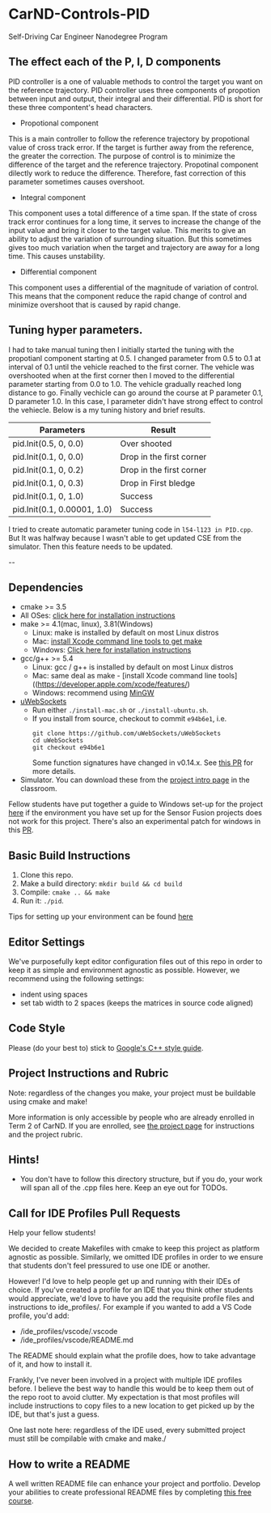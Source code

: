 # CarND-Controls-PID
Self-Driving Car Engineer Nanodegree Program

## The effect each of the P, I, D components

PID controller is a one of valuable methods to control the target you want on the reference trajectory. PID controller uses three components of propotion between input and output, their integral and their differential. PID is short for these three compontent's head characters.

* Propotional component

This is a main controller to follow the reference trajectory by propotional value of cross track error. If the target is further away from the reference, the greater the correction.
The purpose of control is to minimize the difference of the target and the reference trajectory. Propotinal component dilectly work to reduce the difference. Therefore, fast correction of this parameter sometimes causes overshoot.

* Integral component

This component uses a total difference of a time span. If the state of cross track error continues for a long time, it serves to increase the change of the input value and bring it closer to the target value. This merits to give an ability to adjust the variation of surrounding situation. But this sometimes gives too much variation when the target and trajectory are away for a long time. This causes unstability.

* Differential component

This component uses a differential of the magnitude of variation of control. This means that the component reduce the rapid change of control and minimize overshoot that is caused by rapid change.

## Tuning hyper parameters.

I had to take manual tuning then I initially started the tuning with the  propotianl component starting at 0.5. I changed parameter from 0.5 to 0.1 at interval of 0.1 until the vehicle reached to the first corner. The vehicle was overshooted when at the first corner then I moved to the differential parameter starting from 0.0 to 1.0. The vehicle gradually reached long distance to go. Finally vechicle can go around the course at P parameter 0.1, D parameter 1.0. In this case, I parameter didn't have strong effect to control the vehiecle. Below is a my tuning history and brief results.  

| Parameters  | Result | 
| -- | -- |
|  pid.Init(0.5, 0, 0.0)| Over shooted |
|  pid.Init(0.1, 0, 0.0)| Drop in the first corner|
|  pid.Init(0.1, 0, 0.2)| Drop in the first corner|
| pid.Init(0.1, 0, 0.3)| Drop in First bledge|
|  pid.Init(0.1, 0, 1.0)| Success|
|  pid.Init(0.1, 0.00001, 1.0)| Success|

I tried to create automatic parameter tuning code in `l54-l123 in PID.cpp`. But It was halfway because I wasn't able to get updated CSE from the simulator. Then this feature needs to be updated. 

--

## Dependencies

* cmake >= 3.5
 * All OSes: [click here for installation instructions](https://cmake.org/install/)
* make >= 4.1(mac, linux), 3.81(Windows)
  * Linux: make is installed by default on most Linux distros
  * Mac: [install Xcode command line tools to get make](https://developer.apple.com/xcode/features/)
  * Windows: [Click here for installation instructions](http://gnuwin32.sourceforge.net/packages/make.htm)
* gcc/g++ >= 5.4
  * Linux: gcc / g++ is installed by default on most Linux distros
  * Mac: same deal as make - [install Xcode command line tools]((https://developer.apple.com/xcode/features/)
  * Windows: recommend using [MinGW](http://www.mingw.org/)
* [uWebSockets](https://github.com/uWebSockets/uWebSockets)
  * Run either `./install-mac.sh` or `./install-ubuntu.sh`.
  * If you install from source, checkout to commit `e94b6e1`, i.e.
    ```
    git clone https://github.com/uWebSockets/uWebSockets
    cd uWebSockets
    git checkout e94b6e1
    ```
    Some function signatures have changed in v0.14.x. See [this PR](https://github.com/udacity/CarND-MPC-Project/pull/3) for more details.
* Simulator. You can download these from the [project intro page](https://github.com/udacity/self-driving-car-sim/releases) in the classroom.

Fellow students have put together a guide to Windows set-up for the project [here](https://s3-us-west-1.amazonaws.com/udacity-selfdrivingcar/files/Kidnapped_Vehicle_Windows_Setup.pdf) if the environment you have set up for the Sensor Fusion projects does not work for this project. There's also an experimental patch for windows in this [PR](https://github.com/udacity/CarND-PID-Control-Project/pull/3).

## Basic Build Instructions

1. Clone this repo.
2. Make a build directory: `mkdir build && cd build`
3. Compile: `cmake .. && make`
4. Run it: `./pid`.

Tips for setting up your environment can be found [here](https://classroom.udacity.com/nanodegrees/nd013/parts/40f38239-66b6-46ec-ae68-03afd8a601c8/modules/0949fca6-b379-42af-a919-ee50aa304e6a/lessons/f758c44c-5e40-4e01-93b5-1a82aa4e044f/concepts/23d376c7-0195-4276-bdf0-e02f1f3c665d)

## Editor Settings

We've purposefully kept editor configuration files out of this repo in order to
keep it as simple and environment agnostic as possible. However, we recommend
using the following settings:

* indent using spaces
* set tab width to 2 spaces (keeps the matrices in source code aligned)

## Code Style

Please (do your best to) stick to [Google's C++ style guide](https://google.github.io/styleguide/cppguide.html).

## Project Instructions and Rubric

Note: regardless of the changes you make, your project must be buildable using
cmake and make!

More information is only accessible by people who are already enrolled in Term 2
of CarND. If you are enrolled, see [the project page](https://classroom.udacity.com/nanodegrees/nd013/parts/40f38239-66b6-46ec-ae68-03afd8a601c8/modules/f1820894-8322-4bb3-81aa-b26b3c6dcbaf/lessons/e8235395-22dd-4b87-88e0-d108c5e5bbf4/concepts/6a4d8d42-6a04-4aa6-b284-1697c0fd6562)
for instructions and the project rubric.

## Hints!

* You don't have to follow this directory structure, but if you do, your work
  will span all of the .cpp files here. Keep an eye out for TODOs.

## Call for IDE Profiles Pull Requests

Help your fellow students!

We decided to create Makefiles with cmake to keep this project as platform
agnostic as possible. Similarly, we omitted IDE profiles in order to we ensure
that students don't feel pressured to use one IDE or another.

However! I'd love to help people get up and running with their IDEs of choice.
If you've created a profile for an IDE that you think other students would
appreciate, we'd love to have you add the requisite profile files and
instructions to ide_profiles/. For example if you wanted to add a VS Code
profile, you'd add:

* /ide_profiles/vscode/.vscode
* /ide_profiles/vscode/README.md

The README should explain what the profile does, how to take advantage of it,
and how to install it.

Frankly, I've never been involved in a project with multiple IDE profiles
before. I believe the best way to handle this would be to keep them out of the
repo root to avoid clutter. My expectation is that most profiles will include
instructions to copy files to a new location to get picked up by the IDE, but
that's just a guess.

One last note here: regardless of the IDE used, every submitted project must
still be compilable with cmake and make./

## How to write a README
A well written README file can enhance your project and portfolio.  Develop your abilities to create professional README files by completing [this free course](https://www.udacity.com/course/writing-readmes--ud777).

